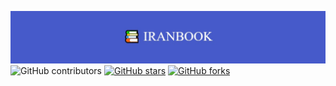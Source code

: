 ![alt text](./images/photo_2022-08-21_14-24-02.jpg)
<img alt="GitHub contributors" src="https://img.shields.io/github/contributors/soheilbandei/BookStore">
<a href="https://github.com/soheilbandei/BookStore/stargazers"><img alt="GitHub stars" src="https://img.shields.io/github/stars/soheilbandei/BookStore"></a>
<a href="https://github.com/soheilbandei/BookStore/network"><img alt="GitHub forks" src="https://img.shields.io/github/forks/soheilbandei/BookStore?color=%23ffcc00"></a>
